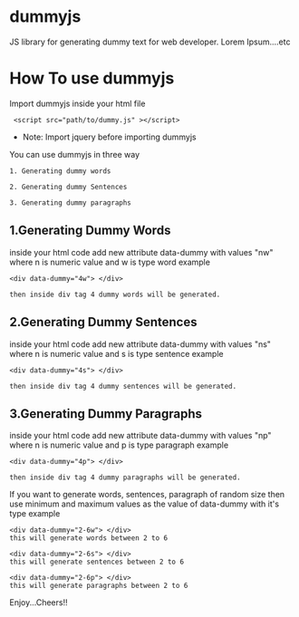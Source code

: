 # dummyjs
JS library for generating dummy text for web developer. Lorem Ipsum....etc

# How To use dummyjs

Import dummyjs inside your html file
    
     <script src="path/to/dummy.js" ></script> 
    
  * Note: Import jquery before importing dummyjs

You can use dummyjs in three way
    
    1. Generating dummy words
    
    2. Generating dummy Sentences
    
    3. Generating dummy paragraphs 
    
    
## 1.Generating Dummy Words
  inside your html code add new attribute data-dummy with values "nw" where n is numeric value and w is type word
  example
    
    <div data-dummy="4w"> </div>
    
    then inside div tag 4 dummy words will be generated.
    
## 2.Generating Dummy Sentences
  inside your html code add new attribute data-dummy with values "ns" where n is numeric value and s is type sentence
  example
    
    <div data-dummy="4s"> </div>
    
    then inside div tag 4 dummy sentences will be generated.
    
    
## 3.Generating Dummy Paragraphs
  inside your html code add new attribute data-dummy with values "np" where n is numeric value and p is type paragraph
  example
    
    <div data-dummy="4p"> </div>
    
    then inside div tag 4 dummy paragraphs will be generated.
    
If you want to generate words, sentences, paragraph of random size then use minimum and maximum values as the value of data-dummy with it's type
example

    <div data-dummy="2-6w"> </div>
    this will generate words between 2 to 6

    <div data-dummy="2-6s"> </div>
    this will generate sentences between 2 to 6

    <div data-dummy="2-6p"> </div>
    this will generate paragraphs between 2 to 6
    
Enjoy...Cheers!!

